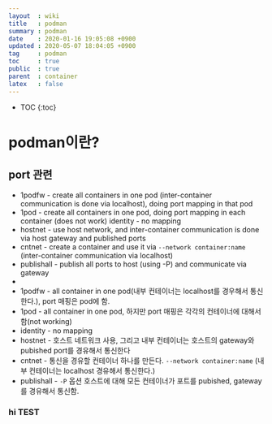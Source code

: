 ```yaml
---
layout  : wiki
title   : podman
summary : podman
date    : 2020-01-16 19:05:08 +0900
updated : 2020-05-07 18:04:05 +0900
tag     : podman
toc     : true
public  : true
parent  : container
latex   : false
---
```

* TOC
{:toc}

# podman이란?

## port 관련

* 1podfw - create all containers in one pod (inter-container communication is done via localhost), doing port mapping in that pod
* 1pod - create all containers in one pod, doing port mapping in each container (does not work)
identity - no mapping
* hostnet - use host network, and inter-container communication is done via host gateway and published ports
* cntnet - create a container and use it via `--network container:name` (inter-container communication via localhost)
* publishall - publish all ports to host (using -P) and communicate via gateway
* 
* 1podfw - all container in one pod(내부 컨테이너는 localhost를 경우해서 통신한다.), port 매핑은 pod에 함.
* 1pod - all container in one pod, 하지만 port 매핑은 각각의 컨테이너에 대해서 함(not working)
* identity - no mapping
* hostnet - 호스트 네트워크 사용, 그리고 내부 컨테이너는 호스트의 gateway와 pubished port를 경유해서 통신한다
* cntnet - 통신을 경유할 컨테이너 하나를 만든다. `--network container:name` (내부 컨테이너는 localhost 경유해서 통신한다.)
* publishall - `-P` 옵션 호스트에 대해 모든 컨테이너가 포트를 pubished, gateway 를 경유해서 통신함.

### hi TEST
